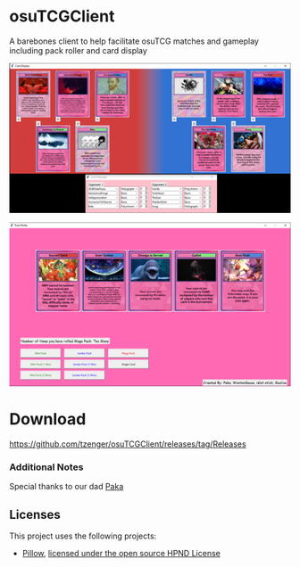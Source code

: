 # osuTCGClient
A barebones client to help facilitate osuTCG matches and gameplay including pack roller and card display

![](images/carddisplay.png)

![](images/packroller.png)

# Download
https://github.com/tzenger/osuTCGClient/releases/tag/Releases

### Additional Notes

Special thanks to our dad [Paka](https://osu.ppy.sh/users/6646204)

## Licenses
This project uses the following projects:
- [Pillow](https://github.com/python-pillow/Pillow/), [licensed under the open source HPND License](https://opensource.org/license/historical-php)
